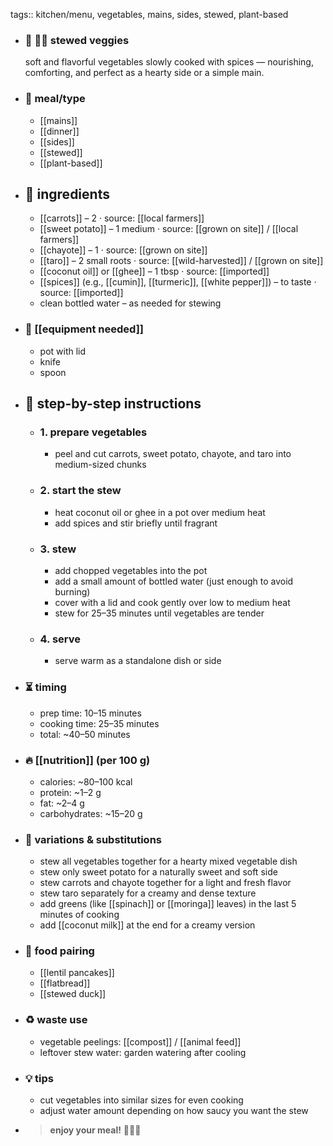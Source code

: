 tags:: kitchen/menu, vegetables, mains, sides, stewed, plant-based

- ### 🧾 🥕🍠 stewed veggies
  soft and flavorful vegetables slowly cooked with spices — nourishing, comforting, and perfect as a hearty side or a simple main.
- ### 🍴 meal/type
	- [[mains]]
	- [[dinner]]
	- [[sides]]
	- [[stewed]]
	- [[plant-based]]
- ## 🍃 ingredients
	- [[carrots]] – 2 · source: [[local farmers]]
	- [[sweet potato]] – 1 medium · source: [[grown on site]] / [[local farmers]]
	- [[chayote]] – 1 · source: [[grown on site]]
	- [[taro]] – 2 small roots · source: [[wild-harvested]] /  [[grown on site]]
	- [[coconut oil]] or [[ghee]] – 1 tbsp · source: [[imported]]
	- [[spices]] (e.g., [[cumin]], [[turmeric]], [[white pepper]]) – to taste · source: [[imported]]
	- clean bottled water – as needed for stewing
- ### 🔧 [[equipment needed]]
	- pot with lid
	- knife
	- spoon
- ## 📝 step-by-step instructions
	- ### 1. prepare vegetables
		- peel and cut carrots, sweet potato, chayote, and taro into medium-sized chunks
	- ### 2. start the stew
		- heat coconut oil or ghee in a pot over medium heat
		- add spices and stir briefly until fragrant
	- ### 3. stew
		- add chopped vegetables into the pot
		- add a small amount of bottled water (just enough to avoid burning)
		- cover with a lid and cook gently over low to medium heat
		- stew for 25–35 minutes until vegetables are tender
	- ### 4. serve
		- serve warm as a standalone dish or side
- ### ⏳ timing
	- prep time: 10–15 minutes
	- cooking time: 25–35 minutes
	- total: ~40–50 minutes
- ### 🔥 [[nutrition]] (per 100 g)
	- calories: ~80–100 kcal
	- protein: ~1–2 g
	- fat: ~2–4 g
	- carbohydrates: ~15–20 g
- ### 🧪 variations & substitutions
	- stew all vegetables together for a hearty mixed vegetable dish
	- stew only sweet potato for a naturally sweet and soft side
	- stew carrots and chayote together for a light and fresh flavor
	- stew taro separately for a creamy and dense texture
	- add greens (like [[spinach]] or [[moringa]] leaves) in the last 5 minutes of cooking
	- add [[coconut milk]] at the end for a creamy version
- ### 🧭 food pairing
	- [[lentil pancakes]]
	- [[flatbread]]
	- [[stewed duck]]
- ### ♻️ waste use
	- vegetable peelings: [[compost]] / [[animal feed]]
	- leftover stew water: garden watering after cooling
- ### 💡 tips
	- cut vegetables into similar sizes for even cooking
	- adjust water amount depending on how saucy you want the stew
- > **enjoy your meal!** 🥕🍠🌿